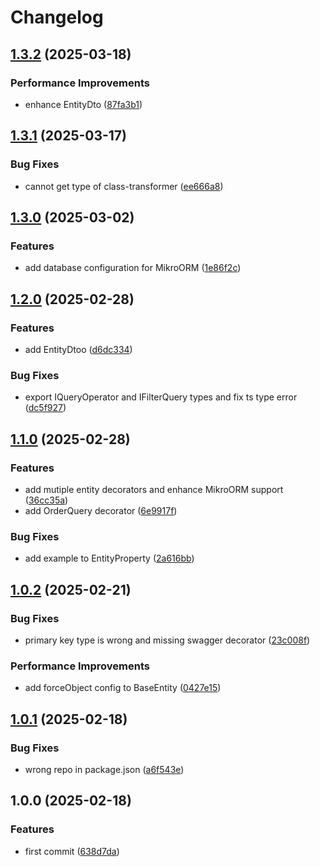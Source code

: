 # Changelog

## [1.3.2](https://github.com/buka-inc/npm.nestjs-type-helper/compare/v1.3.1...v1.3.2) (2025-03-18)


### Performance Improvements

* enhance EntityDto ([87fa3b1](https://github.com/buka-inc/npm.nestjs-type-helper/commit/87fa3b15b4564608dbefe777f743215e8e9010e9))

## [1.3.1](https://github.com/buka-inc/npm.nestjs-type-helper/compare/v1.3.0...v1.3.1) (2025-03-17)


### Bug Fixes

* cannot get type of class-transformer ([ee666a8](https://github.com/buka-inc/npm.nestjs-type-helper/commit/ee666a8f10e4e918f486cf9fa0f84e73c12f83bf))

## [1.3.0](https://github.com/buka-inc/npm.nestjs-type-helper/compare/v1.2.0...v1.3.0) (2025-03-02)


### Features

* add database configuration for MikroORM ([1e86f2c](https://github.com/buka-inc/npm.nestjs-type-helper/commit/1e86f2cd47582e0fff92364d77c5232053b1e35b))

## [1.2.0](https://github.com/buka-inc/npm.nestjs-type-helper/compare/v1.1.0...v1.2.0) (2025-02-28)


### Features

* add EntityDtoo ([d6dc334](https://github.com/buka-inc/npm.nestjs-type-helper/commit/d6dc334f5561757198bc2df71cc69a4a41b6ef9d))


### Bug Fixes

* export IQueryOperator and IFilterQuery types and fix ts type error ([dc5f927](https://github.com/buka-inc/npm.nestjs-type-helper/commit/dc5f927481a1ee4d502fb091cf5172998255d6ba))

## [1.1.0](https://github.com/buka-inc/npm.nestjs-type-helper/compare/v1.0.2...v1.1.0) (2025-02-28)


### Features

* add mutiple entity decorators and enhance MikroORM support ([36cc35a](https://github.com/buka-inc/npm.nestjs-type-helper/commit/36cc35a10e241307e2ca9512e489fab7bd7bd7b8))
* add OrderQuery decorator ([6e9917f](https://github.com/buka-inc/npm.nestjs-type-helper/commit/6e9917f1838edf0d11573f95c9336eb7ecbec557))


### Bug Fixes

* add example to EntityProperty ([2a616bb](https://github.com/buka-inc/npm.nestjs-type-helper/commit/2a616bb5e9e03d4dec41148542578d536c6cc4d2))

## [1.0.2](https://github.com/buka-inc/npm.nestjs-type-helper/compare/v1.0.1...v1.0.2) (2025-02-21)


### Bug Fixes

* primary key type is wrong and missing swagger decorator ([23c008f](https://github.com/buka-inc/npm.nestjs-type-helper/commit/23c008f07585899337bbba7e86f227f87f641a77))


### Performance Improvements

* add forceObject config to BaseEntity ([0427e15](https://github.com/buka-inc/npm.nestjs-type-helper/commit/0427e150dcf9b51cdacf199c9d911eca2b3f7728))

## [1.0.1](https://github.com/buka-inc/npm.nestjs-type-helper/compare/v1.0.0...v1.0.1) (2025-02-18)


### Bug Fixes

* wrong repo in package.json ([a6f543e](https://github.com/buka-inc/npm.nestjs-type-helper/commit/a6f543eedf92ca72b145339c095f101d8a49839b))

## 1.0.0 (2025-02-18)


### Features

* first commit ([638d7da](https://github.com/buka-inc/npm.nestjs-type-helper/commit/638d7dacb47b4d09b68d3796904c50fd076a2eca))
